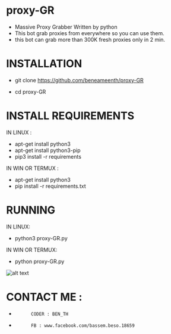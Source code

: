 # proxy-GR
+ Massive Proxy Grabber Written by python 
+ This bot grab proxies from everywhere so you can use them.
+ this bot can grab more than 300K fresh proxies only in 2 min.

# INSTALLATION

+ git clone https://github.com/beneameenth/proxy-GR


+ cd proxy-GR

# INSTALL REQUIREMENTS

 IN LINUX :
 + apt-get install python3
 + apt-get install python3-pip
 + pip3 install -r requirements
 
IN WIN OR TERMUX :
 
 + apt-get install python3
 + pip install -r requirements.txt
 
 # RUNNING
 
 IN LINUX:
+ python3 proxy-GR.py

IN WIN OR TERMUX:
+ python proxy-GR.py

![alt text](https://serving.photos.photobox.com/318482196a9d4f62a752dce921987b70b36aea6af8426eaf780a0e8bcca35db717fbc9bb.jpg)

# CONTACT ME :
+           CODER : BEN_TH                       
+           FB : www.facebook.com/bassem.beso.18659         
      
